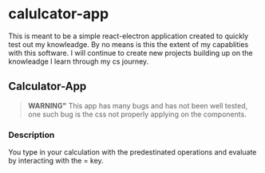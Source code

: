 # calulcator-app

This is meant to be a simple react-electron application created to quickly test out my knowleadge. By no means is this the extent of my capablities with this software. I will continue to create new projects building up on the knowleadge I learn through my cs journey.

## Calculator-App

> **WARNING"** This app has many bugs and has not been well tested, one such bug is the css not properly applying on the components. 

### Description

You type in your calculation with the predestinated operations and evaluate by interacting with the = key.

